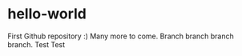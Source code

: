 # hello-world
First Github repository :)
Many more to come.
Branch branch branch branch.
Test Test

